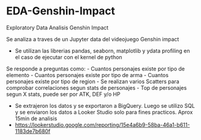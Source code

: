 # EDA-Genshin-Impact

Exploratory Data Analisis Genshin Impact

Se analiza a traves de un Jupyter data del videojuego Genshin impact

- Se utilizan las librerias pandas, seaborn, matplotlib y ydata profiling en el caso de ejecutar con el kernel de python



Se responde a preguntas como:
    - Cuantos personajes existe por tipo de elemento
    - Cuantos personajes existe por tipo de arma
    - Cuantos personajes existe por tipo de region
    - Se realizan varios Scatters para comprobar correlaciones segun stats de personajes
    - Top de personajes segun X stats, puede ser por ATK, DEF y/o HP


- Se extrajeron los datos y se exportaron a BigQuery. Luego se utilizo SQL y se enviaron los datos a Looker Studio solo para fines practicos. Aprox 15min de analisis
- https://lookerstudio.google.com/reporting/15e4a6b9-58ba-46a1-b611-1183de7b680f
